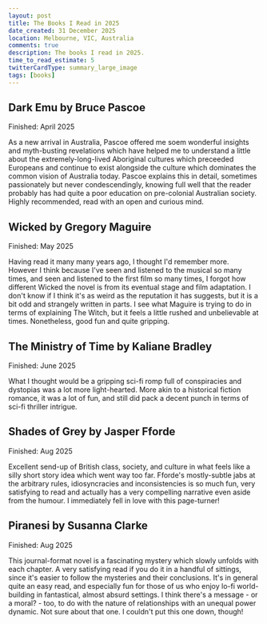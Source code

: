 ```yaml
---
layout: post
title: The Books I Read in 2025
date_created: 31 December 2025
location: Melbourne, VIC, Australia
comments: true
description: The books I read in 2025.
time_to_read_estimate: 5
twitterCardType: summary_large_image
tags: [books]
---
```


## Dark Emu by Bruce Pascoe

Finished: April 2025

As a new arrival in Australia, Pascoe offered me soem wonderful insights and myth-busting revelations which have helped me to understand a little about the extremely-long-lived Aboriginal cultures which preceeded Europeans and continue to exist alongside the culture which dominates the common vision of Australia today. Pascoe explains this in detail, sometimes passionately but never condescendingly, knowing full well that the reader probably has had quite a poor education on pre-colonial Australian society. Highly recommended, read with an open and curious mind.

## Wicked by Gregory Maguire

Finished: May 2025

Having read it many many years ago, I thought I'd remember more. However I think because I've seen and listened to the musical so many times, and seen and listened to the first film so many times, I forgot how different Wicked the novel is from its eventual stage and film adaptation. I don't know if I think it's as weird as the reputation it has suggests, but it is a bit odd and strangely written in parts. I see what Maguire is trying to do in terms of explaining The Witch, but it feels a little rushed and unbelievable at times. Nonetheless, good fun and quite gripping.

## The Ministry of Time by Kaliane Bradley

Finished: June 2025

What I thought would be a gripping sci-fi romp full of conspiracies and dystopias was a lot more light-hearted. More akin to a historical fiction romance, it was a lot of fun, and still did pack a decent punch in terms of sci-fi thriller intrigue.

## Shades of Grey by Jasper Fforde

Finished: Aug 2025

Excellent send-up of British class, society, and culture in what feels like a silly short story idea which went way too far. Fforde's mostly-subtle jabs at the arbitrary rules, idiosyncracies and inconsistencies is so much fun, very satisfying to read and actually has a very compelling narrative even aside from the humour. I immediately fell in love with this page-turner!

## Piranesi by Susanna Clarke

Finished: Aug 2025

This journal-format novel is a fascinating mystery which slowly unfolds with each chapter. A very satisfying read if you do it in a handful of sittings, since it's easier to follow the mysteries and their conclusions. It's in general quite an easy read, and especially fun for those of us who enjoy lo-fi world-building in fantastical, almost absurd settings. I think there's a message - or a moral? - too, to do with the nature of relationships with an unequal power dynamic. Not sure about that one. I couldn't put this one down, though!